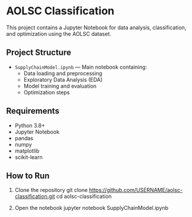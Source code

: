 # AOLSC Classification

This project contains a Jupyter Notebook for data analysis, classification, and optimization using the AOLSC dataset.

## Project Structure
- `SupplyChainModel.ipynb` — Main notebook containing:
  - Data loading and preprocessing
  - Exploratory Data Analysis (EDA)
  - Model training and evaluation
  - Optimization steps

## Requirements
- Python 3.8+
- Jupyter Notebook
- pandas
- numpy
- matplotlib
- scikit-learn

## How to Run
1. Clone the repository
git clone https://github.com/USERNAME/aolsc-classification.git
cd aolsc-classification

2. Open the notebook
jupyter notebook SupplyChainModel.ipynb




